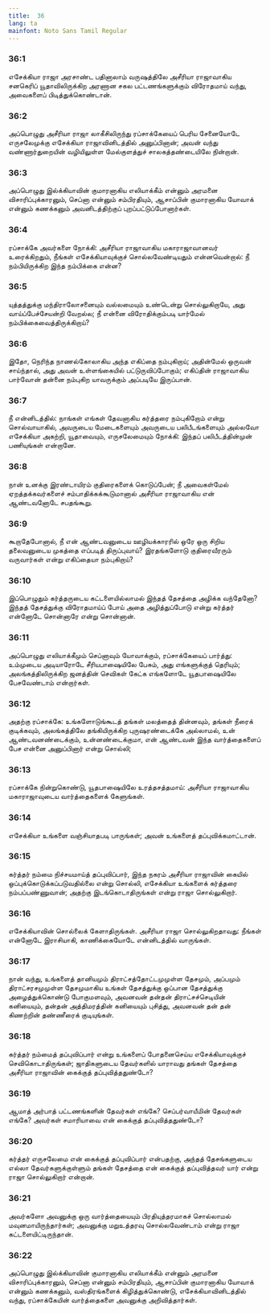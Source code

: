 ```yaml
---
title:  36
lang: ta
mainfont: Noto Sans Tamil Regular
---
```


###  36:1

எசேக்கியா ராஜா அரசாண்ட பதினாலாம் வருஷத்திலே அசீரியா ராஜாவாகிய சனகெரிப் யூதாவிலிருக்கிற அரணான சகல பட்டணங்களுக்கும் விரோதமாய் வந்து, அவைகளைப் பிடித்துக்கொண்டான்.

###  36:2

அப்பொழுது அசீரியா ராஜா லாகீசிலிருந்து ரப்சாக்கேயைப் பெரிய சேனையோடே எருசலேமுக்கு எசேக்கியா ராஜாவினிடத்தில் அனுப்பினான்; அவன் வந்து வண்ணார்துறையின் வழியிலுள்ள மேல்குளத்துச் சாலகத்தண்டையிலே நின்றான்.

###  36:3

அப்பொழுது இல்க்கியாவின் குமாரனாகிய எலியாக்கீம் என்னும் அரமனை விசாரிப்புக்காரனும், செப்னா என்னும் சம்பிரதியும், ஆசாப்பின் குமாரனாகிய யோவாக் என்னும் கணக்கனும் அவனிடத்திற்குப் புறப்பட்டுப்போனார்கள்.

###  36:4

ரப்சாக்கே அவர்களை நோக்கி: அசீரியா ராஜாவாகிய மகாராஜாவானவர் உரைக்கிறதும், நீங்கள் எசேக்கியாவுக்குச் சொல்லவேண்டியதும் என்னவென்றால்: நீ நம்பியிருக்கிற இந்த நம்பிக்கை என்ன?

###  36:5

யுத்தத்துக்கு மந்திராலோசனையும் வல்லமையும் உண்டென்று சொல்லுகிறாயே, அது வாய்ப்பேச்சேயன்றி வேறல்ல; நீ என்னை விரோதிக்கும்படி யார்மேல் நம்பிக்கைவைத்திருக்கிறாய்?

###  36:6

இதோ, நெரிந்த நாணல்கோலாகிய அந்த எகிப்தை நம்புகிறாய்; அதின்மேல் ஒருவன் சாய்ந்தால், அது அவன் உள்ளங்கையில் பட்டுருவிப்போகும்; எகிப்தின் ராஜாவாகிய பார்வோன் தன்னை நம்புகிற யாவருக்கும் அப்படியே இருப்பான்.

###  36:7

நீ என்னிடத்தில்: நாங்கள் எங்கள் தேவனாகிய கர்த்தரை நம்புகிறோம் என்று சொல்வாயாகில், அவருடைய மேடைகளையும் அவருடைய பலிபீடங்களையும் அல்லவோ எசேக்கியா அகற்றி, யூதாவையும், எருசலேமையும் நோக்கி: இந்தப் பலிபீடத்தின்முன் பணியுங்கள் என்றானே.

###  36:8

நான் உனக்கு இரண்டாயிரம் குதிரைகளைக் கொடுப்பேன்; நீ அவைகள்மேல் ஏறத்தக்கவர்களைச் சம்பாதிக்கக்கூடுமானால் அசீரியா ராஜாவாகிய என் ஆண்டவனோடே சபதங்கூறு.

###  36:9

கூறாதேபோனால், நீ என் ஆண்டவனுடைய ஊழியக்காரரில் ஒரே ஒரு சிறிய தலைவனுடைய முகத்தை எப்படித் திருப்புவாய்? இரதங்களோடு குதிரைவீரரும் வருவார்கள் என்று எகிப்தையா நம்புகிறாய்?

###  36:10

இப்பொழுதும் கர்த்தருடைய கட்டளையில்லாமல் இந்தத் தேசத்தை அழிக்க வந்தேனோ? இந்தத் தேசத்துக்கு விரோதமாய்ப் போய் அதை அழித்துப்போடு என்று கர்த்தர் என்னோடே சொன்னாரே என்று சொன்னான்.

###  36:11

அப்பொழுது எலியாக்கீமும் செப்னாவும் யோவாக்கும், ரப்சாக்கேயைப் பார்த்து: உம்முடைய அடியாரோடே சீரியபாஷையிலே பேசும், அது எங்களுக்குத் தெரியும்; அலங்கத்திலிருக்கிற ஜனத்தின் செவிகள் கேட்க எங்களோடே யூதபாஷையிலே பேசவேண்டாம் என்றார்கள்.

###  36:12

அதற்கு ரப்சாக்கே: உங்களோடுங்கூடத் தங்கள் மலத்தைத் தின்னவும், தங்கள் நீரைக் குடிக்கவும், அலங்கத்திலே தங்கியிருக்கிற புருஷரண்டைக்கே அல்லாமல், உன் ஆண்டவனண்டைக்கும், உன்னண்டைக்குமா, என் ஆண்டவன் இந்த வார்த்தைகளைப் பேச என்னை அனுப்பினார் என்று சொல்லி;

###  36:13

ரப்சாக்கே நின்றுகொண்டு, யூதபாஷையிலே உரத்தசத்தமாய்: அசீரியா ராஜாவாகிய மகாராஜாவுடைய வார்த்தைகளைக் கேளுங்கள்.

###  36:14

எசேக்கியா உங்களை வஞ்சியாதபடி பாருங்கள்; அவன் உங்களைத் தப்புவிக்கமாட்டான்.

###  36:15

கர்த்தர் நம்மை நிச்சயமாய்த் தப்புவிப்பார், இந்த நகரம் அசீரியா ராஜாவின் கையில் ஒப்புக்கொடுக்கப்படுவதில்லை என்று சொல்லி, எசேக்கியா உங்களைக் கர்த்தரை நம்பப்பண்ணுவான்; அதற்கு இடங்கொடாதிருங்கள் என்று ராஜா சொல்லுகிறார்.

###  36:16

எசேக்கியாவின் சொல்லைக் கேளாதிருங்கள். அசீரியா ராஜா சொல்லுகிறதாவது: நீங்கள் என்னோடே இராசியாகி, காணிக்கையோடே என்னிடத்தில் வாருங்கள்.

###  36:17

நான் வந்து, உங்களைத் தானியமும் திராட்சத்தோட்டமுமுள்ள தேசமும், அப்பமும் திராட்சரசமுமுள்ள தேசமுமாகிய உங்கள் தேசத்துக்கு ஒப்பான தேசத்துக்கு அழைத்துக்கொண்டு போகுமளவும், அவனவன் தன்தன் திராட்சச்செடியின் கனியையும், தன்தன் அத்திமரத்தின் கனியையும் புசித்து, அவனவன் தன் தன் கிணற்றின் தண்ணீரைக் குடியுங்கள்.

###  36:18

கர்த்தர் நம்மைத் தப்புவிப்பார் என்று உங்களைப் போதனைசெய்ய எசேக்கியாவுக்குச் செவிகொடாதிருங்கள்; ஜாதிகளுடைய தேவர்களில் யாராவது தங்கள் தேசத்தை அசீரியா ராஜாவின் கைக்குத் தப்புவித்ததுண்டோ?

###  36:19

ஆமாத் அர்பாத் பட்டணங்களின் தேவர்கள் எங்கே? செப்பர்வாயீமின் தேவர்கள் எங்கே? அவர்கள் சமாரியாவை என் கைக்குத் தப்புவித்ததுண்டோ?

###  36:20

கர்த்தர் எருசலேமை என் கைக்குத் தப்புவிப்பார் என்பதற்கு, அந்தத் தேசங்களுடைய எல்லா தேவர்களுக்குள்ளும் தங்கள் தேசத்தை என் கைக்குத் தப்புவித்தவர் யார் என்று ராஜா சொல்லுகிறார் என்றான்.

###  36:21

அவர்களோ அவனுக்கு ஒரு வார்த்தையையும் பிரதியுத்தரமாகச் சொல்லாமல் மவுனமாயிருந்தார்கள்; அவனுக்கு மறுஉத்தரவு சொல்லவேண்டாம் என்று ராஜா கட்டளையிட்டிருந்தான்.

###  36:22

அப்பொழுது இல்க்கியாவின் குமாரனாகிய எலியாக்கீம் என்னும் அரமனை விசாரிப்புக்காரனும், செப்னா என்னும் சம்பிரதியும், ஆசாப்பின் குமாரனாகிய யோவாக் என்னும் கணக்கனும், வஸ்திரங்களைக் கிழித்துக்கொண்டு, எசேக்கியாவினிடத்தில் வந்து, ரப்சாக்கேயின் வார்த்தைகளை அவனுக்கு அறிவித்தார்கள்.

